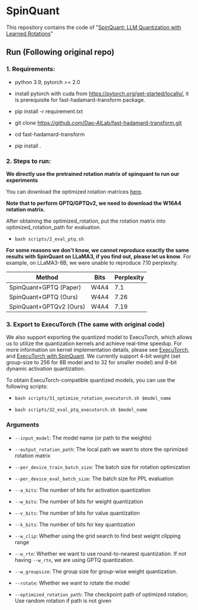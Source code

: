
# SpinQuant

  

This repository contains the code of "[SpinQuant: LLM Quantization with Learned Rotations](https://arxiv.org/pdf/2405.16406)"

 

## Run (Following original repo)

  

### 1. Requirements:

* python 3.9, pytorch >= 2.0

* install pytorch with cuda from https://pytorch.org/get-started/locally/, it is prerequisite for fast-hadamard-transform package.

* pip install -r requirement.txt

* git clone https://github.com/Dao-AILab/fast-hadamard-transform.git

* cd fast-hadamard-transform

* pip install .

### 2. Steps to run:
  
 **We directly use the pretrained rotation matrix of  spinquant to run our experiments**
 
You can download the optimized rotation matrices [here](https://drive.google.com/drive/folders/1R2zix4qeXBjcmgnJN1rny93cguJ4rEE8?usp=sharing).

**Note that to perform GPTQ/GPTQv2, we need to download the W16A4 rotation matrix.**

After obtaining the optimized_rotation, put the rotation matrix into optimized_rotation_path for evaluation.

* `bash scripts/2_eval_ptq.sh`

**For some reasons we don't know, we cannot reproduce exactly the same results with SpinQuant on LLaMA3, if you find out, please let us know**. For example, on LLaMA3-8B, we were unable to reproduce 7.10 perplexity. 


| Method                  | Bits | Perplexity |
|-------------------------|------|------------|
| SpinQuant+GPTQ (Paper)  | W4A4 | 7.1        |
| SpinQuant+GPTQ (Ours)   | W4A4 | 7.26       |
| SpinQuant+GPTQv2 (Ours) | W4A4 | 7.19       |

  

### 3. Export to ExecuTorch (The same with original code)

We also support exporting the quantized model to ExecuTorch, which allows us to utilize the quantization kernels and achieve real-time speedup. For more information on kernel implementation details, please see [ExecuTorch](https://pytorch.org/executorch/stable/index.html), and [ExecuTorch with SpinQuant](https://github.com/pytorch/executorch/tree/main/examples/models/llama#spinquant). We currently support 4-bit weight (set group-size to 256 for 8B model and to 32 for smaller model) and 8-bit dynamic activation quantization.

 
To obtain ExecuTorch-compatible quantized models, you can use the following scripts:

 
* `bash scripts/31_optimize_rotation_executorch.sh $model_name`

* `bash scripts/32_eval_ptq_executorch.sh $model_name`


### Arguments

  

- `--input_model`: The model name (or path to the weights)

- `--output_rotation_path`: The local path we want to store the oprimized rotation matrix

- `--per_device_train_batch_size`: The batch size for rotation optimization

- `--per_device_eval_batch_size`: The batch size for PPL evaluation

- `--a_bits`: The number of bits for activation quantization

- `--w_bits`: The number of bits for weight quantization

- `--v_bits`: The number of bits for value quantization

- `--k_bits`: The number of bits for key quantization

- `--w_clip`: Whether using the grid search to find best weight clipping range

- `--w_rtn`: Whether we want to use round-to-nearest quantization. If not having `--w_rtn`, we are using GPTQ quantization.

- `--w_groupsize`: The group size for group-wise weight quantization.

- `--rotate`: Whether we want to rotate the model

- `--optimized_rotation_path`: The checkpoint path of optimized rotation; Use random rotation if path is not given

  

